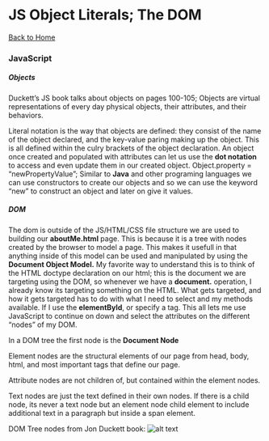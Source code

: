 # JS Object Literals; The DOM

[Back to Home](https://rizo85.github.io/reading-notes/)

### JavaScript

##### Objects

Duckett’s JS book talks about objects on pages 100-105; Objects are virtual representations of every day physical objects, their attributes, and their behaviors.

Literal notation is the way that objects are defined: they consist of the name of the object declared, and the key-value paring making up the object. This is all defined within the culry brackets of the object declaration. 
An object once created and populated with attributes can let us use the **dot notation** to access and even update them in our created object. 
Object.property = “newPropertyValue”; Similar to **Java** and other programing languages we can use constructors to create our objects and so we can use the keyword “new” to construct an object and later on give it values.

##### DOM

The dom is outside of the JS/HTML/CSS file structure we are used to building our **aboutMe.html** page. This is because it is a tree with nodes created by the browser to model a page. 
This makes it usefull in that anything inside of this model can be used and manipulated by using the **Document Object Model.**
My favorite way to understand this is to think of the HTML doctype declaration on our html; this is the document we are targeting using the DOM, so whenever we have a **document.** operation, I already know its targeting something on the HTML.
What gets targeted, and how it gets targeted has to do with what I need to select and my methods available. If I use the **elementById**, or specify a tag. This all lets me use JavaScript to continue on down and select the attributes on the different “nodes” of my DOM.

In a DOM tree the first node is the **Document Node**

Element nodes are the structural elements of our page from head, body, html, and most important tags that define our page.

Attribute nodes are not children of, but contained within the element nodes. 

Text nodes are just the text defined in their own nodes. If there is a child node, its never a text node but an element node child element to include additional text in a paragraph but inside a span element.

DOM Tree nodes from Jon Duckett book: 
![alt text](https://www-archive.mozilla.org/docs/dom/technote/whitespace/whitespace_tree.png )
